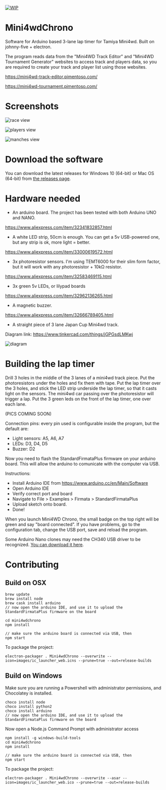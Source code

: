 [![WIP](https://img.shields.io/badge/status-WORK%20IN%20PROGRESS-red.svg)](https://github.com/Pimentoso/mini4wdchrono)

# Mini4wdChrono

Software for Arduino based 3-lane lap timer for Tamiya Mini4wd. Built on johnny-five + electron.

The program reads data from the "Mini4WD Track Editor" and "Mini4WD Tournament Generator" websites to access track and players data,
so you are required to create your track and player list using those websites.

https://mini4wd-track-editor.pimentoso.com/

https://mini4wd-tournament.pimentoso.com/

# Screenshots

![race view](https://cdn.jsdelivr.net/gh/Pimentoso/mini4wdchrono/images/screen-race.png)

![players view](https://cdn.jsdelivr.net/gh/Pimentoso/mini4wdchrono/images/screen-players.png)

![manches view](https://cdn.jsdelivr.net/gh/Pimentoso/mini4wdchrono/images/screen-manches.png)

# Download the software

You can download the latest releases for Windows 10 (64-bit) or Mac OS (64-bit) from [the releases page](https://github.com/Pimentoso/mini4wdchrono/releases).

# Hardware needed

- An arduino board. The project has been tested with both Arduino UNO and NANO.

https://www.aliexpress.com/item/32341832857.html

- A white LED strip, 50cm is enough. You can get a 5v USB-powered one, but any strip is ok, more light = better.

https://www.aliexpress.com/item/33000619572.html

- 3x photoresistor sensors. I'm using TEMT6000 for their slim form factor, but it will work with any photoresistor + 10kΩ resistor.

https://www.aliexpress.com/item/32583469115.html

- 3x green 5v LEDs, or lilypad boards

https://www.aliexpress.com/item/32962136265.html

- A magnetic buzzer.

https://www.aliexpress.com/item/32666789405.html

- A straight piece of 3 lane Japan Cup Mini4wd track.

Diagram link: https://www.tinkercad.com/things/jGPGsdLMKwj

![diagram](https://cdn.jsdelivr.net/gh/Pimentoso/mini4wdchrono/images/schema.png)

# Building the lap timer

Drill 3 holes in the middle of the 3 lanes of a mini4wd track piece. Put the photoresistors under the holes and fix them with tape.
Put the lap timer over the 3 holes, and stick the LED strip underside the lap timer, so that it casts light on the sensors.
The mini4wd car passing over the photoresistor will trigger a lap.
Put the 3 green leds on the front of the lap timer, one over each lane.

(PICS COMING SOON)

Connection pins: every pin used is configurable inside the program, but the default are:

- Light sensors: A5, A6, A7
- LEDs: D3, D4, D5
- Buzzer: D2

Now you need to flash the StandardFirmataPlus firmware on your arduino board. This will allow the arduino to comunicate with the computer via USB.

Instructions:

- Install Arduino IDE from https://www.arduino.cc/en/Main/Software
- Open Arduino IDE
- Verify correct port and board
- Navigate to File > Examples > Firmata > StandardFirmataPlus
- Upload sketch onto board.
- Done!

When you launch Mini4WD Chrono, the small badge on the top right will be green and say "board connected". If you have problems, go to the configuration tab, change the USB port, save and reload the program.

Some Arduino Nano clones may need the CH340 USB driver to be recognized. [You can download it here](https://sparks.gogo.co.nz/ch340.html).

# Contributing

## Build on OSX

```
brew update
brew install node
brew cask install arduino
// now open the arduino IDE, and use it to upload the StandardFirmataPlus firmware on the board

cd mini4wdchrono
npm install

// make sure the arduino board is connected via USB, then
npm start
```

To package the project:

```
electron-packager . Mini4wdChrono --overwrite --icon=images/ic_launcher_web.icns --prune=true --out=release-builds
```

## Build on Windows

Make sure you are running a Powershell with administrator permissions, and Chocolatey is installed.

```
choco install node
choco install python2
choco install arduino
// now open the arduino IDE, and use it to upload the StandardFirmataPlus firmware on the board
```

Now open a Node.js Command Prompt with administrator access

```
npm install -g windows-build-tools
cd mini4wdchrono
npm install

// make sure the arduino board is connected via USB, then
npm start
```

To package the project:

```
electron-packager . Mini4wdChrono --overwrite --asar --icon=images/ic_launcher_web.ico --prune=true --out=release-builds
```